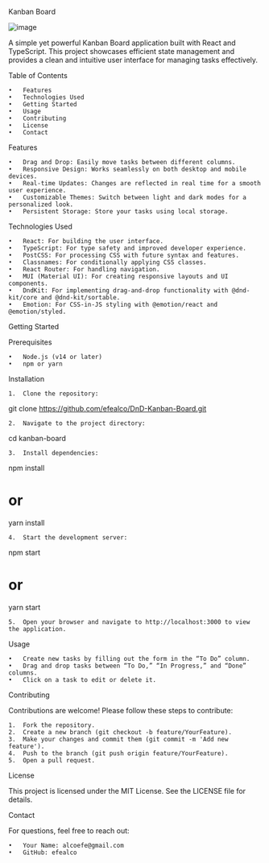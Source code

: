 Kanban Board

![image](https://github.com/user-attachments/assets/8341235c-f7c1-4709-ad75-cfaa35808758)

A simple yet powerful Kanban Board application built with React and TypeScript. This project showcases efficient state management and provides a clean and intuitive user interface for managing tasks effectively.

Table of Contents

	•	Features
	•	Technologies Used
	•	Getting Started
	•	Usage
	•	Contributing
	•	License
	•	Contact

Features

	•	Drag and Drop: Easily move tasks between different columns.
	•	Responsive Design: Works seamlessly on both desktop and mobile devices.
	•	Real-time Updates: Changes are reflected in real time for a smooth user experience.
	•	Customizable Themes: Switch between light and dark modes for a personalized look.
	•	Persistent Storage: Store your tasks using local storage.

Technologies Used

	•	React: For building the user interface.
	•	TypeScript: For type safety and improved developer experience.
	•	PostCSS: For processing CSS with future syntax and features.
	•	Classnames: For conditionally applying CSS classes.
	•	React Router: For handling navigation.
	•	MUI (Material UI): For creating responsive layouts and UI components.
	•	DndKit: For implementing drag-and-drop functionality with @dnd-kit/core and @dnd-kit/sortable.
	•	Emotion: For CSS-in-JS styling with @emotion/react and @emotion/styled.

Getting Started

Prerequisites

	•	Node.js (v14 or later)
	•	npm or yarn

Installation

	1.	Clone the repository:

git clone https://github.com/efealco/DnD-Kanban-Board.git


	2.	Navigate to the project directory:

cd kanban-board


	3.	Install dependencies:

npm install
# or
yarn install


	4.	Start the development server:

npm start
# or
yarn start


	5.	Open your browser and navigate to http://localhost:3000 to view the application.

Usage

	•	Create new tasks by filling out the form in the “To Do” column.
	•	Drag and drop tasks between “To Do,” “In Progress,” and “Done” columns.
	•	Click on a task to edit or delete it.

Contributing

Contributions are welcome! Please follow these steps to contribute:

	1.	Fork the repository.
	2.	Create a new branch (git checkout -b feature/YourFeature).
	3.	Make your changes and commit them (git commit -m 'Add new feature').
	4.	Push to the branch (git push origin feature/YourFeature).
	5.	Open a pull request.

License

This project is licensed under the MIT License. See the LICENSE file for details.

Contact

For questions, feel free to reach out:

	•	Your Name: alcoefe@gmail.com
	•	GitHub: efealco
